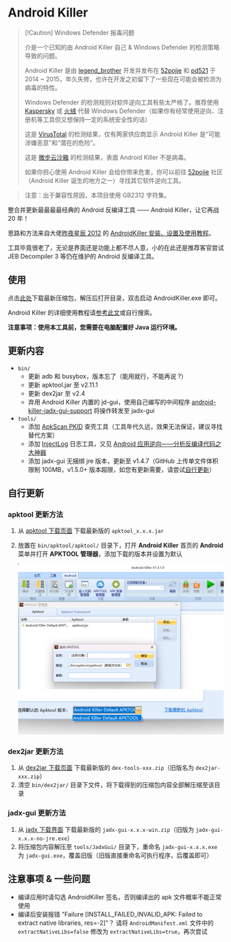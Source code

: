 # Android Killer

> [!Caution] Windows Defender 报毒问题
> 
>  介是一个已知的由 Android Killer 自己 & Windows Defender 的检测策略导致的问题。
>
> Android Killer 是由 [legend_brother](https://www.52pojie.cn/home.php?mod=space&uid=366193) 开发并发布在 [52pojie](https://www.52pojie.cn/thread-319641-1-1.html) 和 [pd521](https://www.pd521.com/thread-136-1-1.html) 于 2014 ~ 2015，年久失修，也许在开发之初留下了一些现在可能会被检测为病毒的特性。
> 
> Windows Defender 的检测规则对软件逆向工具有些太严格了。推荐使用 [Kaspersky](https://www.kaspersky.com/) 或 [火绒](https://www.huorong.cn/) 代替 Windows Defender（如果你有经常使用逆向、注册机等工具但又想保持一定的系统安全性的话）
> 
> 这是 [VirusTotal](https://www.virustotal.com/gui/file/93816beef6269be75cc78f8c056cc4345e8e1263df2b34d65539d1650eb1e6cf) 的检测结果，仅有两家供应商显示 Android Killer 是“可能涉嫌恶意”和“潜在的危险”。
> 
> 这是 [微步云沙箱](https://s.threatbook.com/report/file/93816beef6269be75cc78f8c056cc4345e8e1263df2b34d65539d1650eb1e6cf) 的检测结果，表面 Android Killer 不是病毒。
> 
> 如果你担心使用 Android Killer 会给你带来危害，你可以前往 [52pojie](https://www.52pojie.cn/forum.php) 社区（Android Killer 诞生的地方之一）寻找其它软件逆向工具。

> 注意：出于兼容性原因，本项目使用 GB2312 字符集。

整合并更新最最最最经典的 Android 反编译工具 —— Android Killer，让它再战 20 年！

思路和方法来自大佬[昨夜星辰 2012](https://www.52pojie.cn/home.php?mod=space&uid=571540&do=profile&from=space) 的 [AndroidKiller 安装、设置及使用教程](https://www.52pojie.cn/thread-726176-1-1.html)。

工具毕竟很老了，无论是界面还是功能上都不尽人意，小的在此还是推荐客官尝试 JEB Decompiler 3 等仍在维护的 Android 反编译工具。

## 使用

点击[此处](../../archive/refs/heads/main.zip)下载最新压缩包，解压后打开目录，双击启动 AndroidKiller.exe 即可。

Android Killer 的详细使用教程请[参考此文](https://blog.csdn.net/yiran1919/article/details/132760445)或自行搜索。

**注意事项：使用本工具前，您需要在电脑配置好 Java 运行环境。**

## 更新内容

- `bin/`
  - 更新 adb 和 busybox，版本忘了（能用就行，不能再说 ?）
  - 更新 apktool.jar 至 v2.11.1
  - 更新 dex2jar 至 v2.4
  - 弃用 Android Killer 内置的 jd-gui，使用自己编写的中间程序 [android-killer-jadx-gui-support](../../../android-killer-jadx-gui-support) 将操作转发至 jadx-gui
- `tools/`
  - 添加 [ApkScan PKID](http://www.legendsec.org/1888.html) 查壳工具（工具年代久远，效果无法保证，建议寻找替代方案）
  - 添加 [InjectLog](https://www.52pojie.cn/thread-743758-1-1.html) 日志工具，又见 [Android 应用逆向——分析反编译代码之大神器](https://blog.csdn.net/charlessimonyi/article/details/52027563)
  - 添加 jadx-gui 无捆绑 jre 版本，更新至 v1.4.7（GitHub 上传单文件体积限制 100MB，v1.5.0+ 版本超限，如您有更新需要，请尝试[自行更新](#jadx-gui-更新方法)）

## 自行更新

### apktool 更新方法

1. 从 [apktool 下载页面](https://github.com/iBotPeaches/Apktool/releases) 下载最新版的 `apktool_x.x.x.jar`
2. 放置在 `bin/apktool/apktool/` 目录下，打开 **Android Killer** 首页的 **Android** 菜单并打开 **APKTOOL 管理器**，添加下载的版本并设置为默认

   ![展示](docs/images/image1.png)
   ![展示](docs/images/image2.png)

### dex2jar 更新方法

1. 从 [dex2jar 下载页面](https://github.com/pxb1988/dex2jar/releases) 下载最新版的 `dex-tools-xxx.zip`（旧版名为 `dex2jar-xxx.zip`）
2. 清空 `bin/dex2jar/` 目录下文件，将下载得到的压缩包内容全部解压缩至该目录

### jadx-gui 更新方法

1. 从 [jadx 下载界面](https://github.com/skylot/jadx/releases) 下载最新版的 `jadx-gui-x.x.x-win.zip`（旧版为 `jadx-gui-x.x.x-no-jre.exe`）
2. 将压缩包内容解压至 `tools/JadxGui/` 目录下，重命名 `jadx-gui-x.x.x.exe` 为 `jadx-gui.exe`，覆盖旧版（旧版直接重命名可执行程序，后覆盖即可）

## 注意事项 & 一些问题

- 编译应用时请勾选 AndroidKiller 签名，否则编译出的 apk 文件概率不能正常使用
- 编译后安装报错 "Failure [INSTALL_FAILED_INVALID_APK: Failed to extract native libraries, res=-2]"？ 请将 `AndroidManifest.xml` 文件中的 `extractNativeLibs=false` 修改为 `extractNativeLibs=true`，再次尝试
